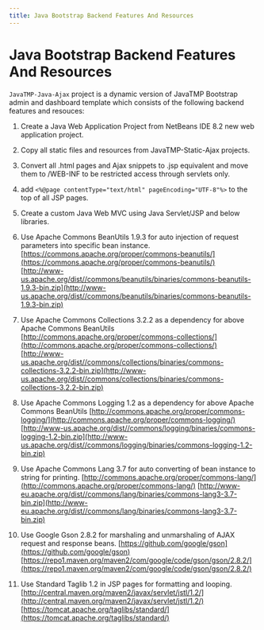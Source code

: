 ```yaml
---
title: Java Bootstrap Backend Features And Resources
---
```

# Java Bootstrap Backend Features And Resources
`JavaTMP-Java-Ajax` project is a dynamic version of JavaTMP Bootstrap admin and dashboard template which consists of the following backend features and resouces:

1.  Create a Java Web Application Project from NetBeans IDE 8.2 new web application project.

2.  Copy all static files and resources from JavaTMP-Static-Ajax projects.

3.  Convert all .html pages and Ajax snippets to .jsp equivalent and move them to /WEB-INF to be restricted access through servlets only.
4.  add `<%@page contentType="text/html" pageEncoding="UTF-8"%>` to the top of all JSP pages.
5.  Create a custom Java Web MVC using Java Servlet/JSP and below libraries.
6.  Use Apache Commons BeanUtils 1.9.3 for auto injection of request parameters into specific bean instance.
    [https://commons.apache.org/proper/commons-beanutils/](https://commons.apache.org/proper/commons-beanutils/)
    [http://www-us.apache.org/dist//commons/beanutils/binaries/commons-beanutils-1.9.3-bin.zip](http://www-us.apache.org/dist//commons/beanutils/binaries/commons-beanutils-1.9.3-bin.zip)

7.  Use Apache Commons Collections 3.2.2 as a dependency for above Apache Commons BeanUtils
    [http://commons.apache.org/proper/commons-collections/](http://commons.apache.org/proper/commons-collections/)
    [http://www-us.apache.org/dist//commons/collections/binaries/commons-collections-3.2.2-bin.zip](http://www-us.apache.org/dist//commons/collections/binaries/commons-collections-3.2.2-bin.zip)

8.  Use Apache Commons Logging 1.2 as a dependency for above Apache Commons BeanUtils
    [http://commons.apache.org/proper/commons-logging/](http://commons.apache.org/proper/commons-logging/)
    [http://www-us.apache.org/dist//commons/logging/binaries/commons-logging-1.2-bin.zip](http://www-us.apache.org/dist//commons/logging/binaries/commons-logging-1.2-bin.zip)

9.  Use Apache Commons Lang 3.7 for auto converting of bean instance to string for printing.
    [http://commons.apache.org/proper/commons-lang/](http://commons.apache.org/proper/commons-lang/)
    [http://www-eu.apache.org/dist//commons/lang/binaries/commons-lang3-3.7-bin.zip](http://www-eu.apache.org/dist//commons/lang/binaries/commons-lang3-3.7-bin.zip)

10.  Use Google Gson 2.8.2 for marshaling and unmarshaling of AJAX request and response beans.
    [https://github.com/google/gson](https://github.com/google/gson)
    [https://repo1.maven.org/maven2/com/google/code/gson/gson/2.8.2/](https://repo1.maven.org/maven2/com/google/code/gson/gson/2.8.2/)

11.  Use Standard Taglib 1.2 in JSP pages for formatting and looping.
    [http://central.maven.org/maven2/javax/servlet/jstl/1.2/](http://central.maven.org/maven2/javax/servlet/jstl/1.2/)
    [https://tomcat.apache.org/taglibs/standard/](https://tomcat.apache.org/taglibs/standard/)
